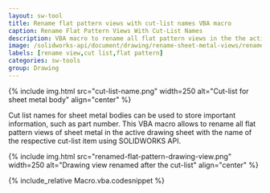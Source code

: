 ```yaml
---
layout: sw-tool
title: Rename flat pattern views with cut-list names VBA macro
caption: Rename Flat Pattern Views With Cut-List Names
description: VBA macro to rename all flat pattern views in the the active sheet after the respective cut-list names using SOLIDWORKS API
image: /solidworks-api/document/drawing/rename-sheet-metal-views/renamed-flat-pattern-drawing-view.png
labels: [rename view,cut list,flat pattern]
categories: sw-tools
group: Drawing
---
```

{% include img.html src="cut-list-name.png" width=250 alt="Cut-list for sheet metal body" align="center" %}

Cut list names for sheet metal bodies can be used to store important information, such as part number. This VBA macro allows to rename all flat pattern views of sheet metal in the active drawing sheet with the name of the respective cut-list item using SOLIDWORKS API.

{% include img.html src="renamed-flat-pattern-drawing-view.png" width=250 alt="Drawing view renamed after the cut-list" align="center" %}

{% include_relative Macro.vba.codesnippet %}
